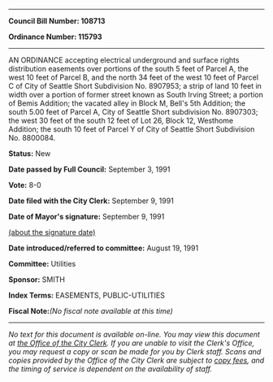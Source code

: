 

********

**Council Bill Number: 108713**
   
**Ordinance Number: 115793**
********

 AN ORDINANCE accepting electrical underground and surface rights distribution easements over portions of the south 5 feet of Parcel A, the west 10 feet of Parcel B, and the north 34 feet of the west 10 feet of Parcel C of City of Seattle Short Subdivision No. 8907953; a strip of land 10 feet in width over a portion of former street known as South Irving Street; a portion of Bemis Addition; the vacated alley in Block M, Bell's 5th Addition; the south 5.00 feet of Parcel A, City of Seattle Short subdivision No. 8907303; the west 30 feet of the south 12 feet of Lot 26, Block 12, Westhome Addition; the south 10 feet of Parcel Y of City of Seattle Short Subdivision No. 8800084.

**Status:** New
   
**Date passed by Full Council:** September 3, 1991
   
**Vote:** 8-0
   
**Date filed with the City Clerk:** September 9, 1991
   
**Date of Mayor's signature:** September 9, 1991
   
[(about the signature date)](/~public/approvaldate.htm)
   
   
   
**Date introduced/referred to committee:** August 19, 1991
   
**Committee:** Utilities
   
**Sponsor:** SMITH
   
   
**Index Terms:** EASEMENTS, PUBLIC-UTILITIES

**Fiscal Note:**_(No fiscal note available at this time)_
********

_No text for this document is available on-line. You may view this document at [the Office of the City Clerk](http://www.seattle.gov/leg/clerk/contactUs.htm). If you are unable to visit the Clerk's Office, you may request a copy or scan be made for you by Clerk staff. Scans and copies provided by the Office of the City Clerk are subject to [copy fees](http://clerk.seattle.gov/~public/clerkfees.htm), and the timing of service is dependent on the availability of staff._

